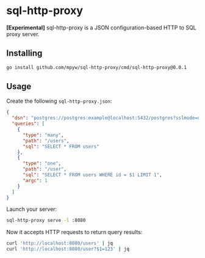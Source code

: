 # sql-http-proxy

**[Experimental]** sql-http-proxy is a JSON configuration-based HTTP to SQL proxy server.

## Installing

```bash
go install github.com/mpyw/sql-http-proxy/cmd/sql-http-proxy@0.0.1
```

## Usage

Create the following `sql-http-proxy.json`:

```json
{
  "dsn": "postgres://postgres:example@localhost:5432/postgres?sslmode=disable",
  "queries": [
    {
      "type": "many",
      "path": "/users",
      "sql": "SELECT * FROM users"
    },
    {
      "type": "one",
      "path": "/user",
      "sql": "SELECT * FROM users WHERE id = $1 LIMIT 1",
      "argc": 1
    }
  ]
}
```

Launch your server: 

```bash
sql-http-proxy serve -l :8080
```

Now it accepts HTTP requests to return query results:

```bash
curl 'http://localhost:8080/users' | jq
curl 'http://localhost:8080/user?$1=123' | jq
```
